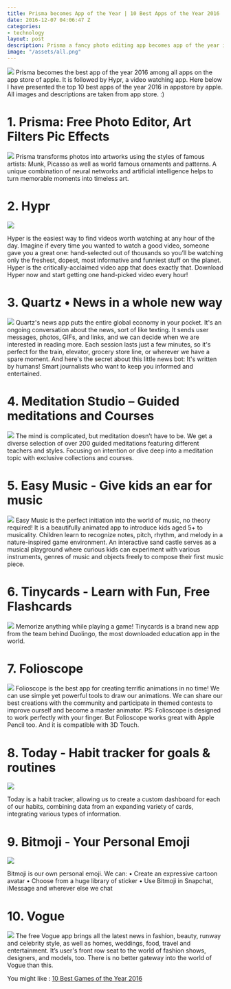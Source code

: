 ```yaml
---
title: Prisma becomes App of the Year | 10 Best Apps of the Year 2016
date: 2016-12-07 04:06:47 Z
categories:
- technology
layout: post
description: Prisma a fancy photo editing app becomes app of the year in app store. Read who made to the top 10 best apps of the year 2016.
image: "/assets/all.png"
---
```


<img src="/assets/all.PNG">
Prisma becomes the best app of the year 2016 among all apps on the app store of apple. It is followed by Hypr, a video watching app. Here below I have presented the top 10 best apps of the year 2016 in appstore by apple. All images and descriptions are taken from app store. :)

<h1>1. Prisma: Free Photo Editor, Art Filters Pic Effects </h1>

<img src="/assets/prisma.PNG">
Prisma transforms photos into artworks using the styles of famous artists: Munk, Picasso as well as world famous ornaments and patterns. A unique combination of neural networks and artificial intelligence helps to turn memorable moments into timeless art.

<h1>2. Hypr </h1>

<img src="/assets/hyper.jpeg">

Hyper is the easiest way to find videos worth watching at any hour of the day. Imagine if every time you wanted to watch a good video, someone gave you a great one: hand-selected out of thousands so you’ll be watching only the freshest, dopest, most informative and funniest stuff on the planet. Hyper is the critically-acclaimed video app that does exactly that. Download Hyper now and start getting one hand-picked video every hour!

<h1>3. Quartz • News in a whole new way</h1>
<img src="/assets/quartz.jpeg">
Quartz's news app puts the entire global economy in your pocket.
It's an ongoing conversation about the news, sort of like texting. It sends user messages, photos, GIFs, and links, and we can decide when we are interested in reading more. Each session lasts just a few minutes, so it's perfect for the train, elevator, grocery store line, or wherever we have a spare moment.
And here's the secret about this little news bot: It's written by humans! Smart journalists who want to keep you informed and entertained.


<h1>4. Meditation Studio – Guided meditations and Courses</h1>

<img src="/assets/screen696x696.jpeg">
The mind is complicated, but meditation doesn’t have to be. 
We get a diverse selection of over 200 guided meditations featuring different teachers and styles. Focusing on intention or dive deep into a meditation topic with exclusive collections and courses.

<h1>5. Easy Music - Give kids an ear for music</h1>
<img src="/assets/sc552x414.jpeg">
Easy Music is the perfect initiation into the world of music, no theory required! It is a beautifully animated app to introduce kids aged 5+ to musicality. Children learn to recognize notes, pitch, rhythm, and melody in a nature-inspired game environment. An interactive sand castle serves as a musical playground where curious kids can experiment with various instruments, genres of music and objects freely to compose their first music piece.

<h1>6. Tinycards - Learn with Fun, Free Flashcards </h1>
<img src="/assets/screen696x6961.jpeg">
Memorize anything while playing a game! Tinycards is a brand new app from the team behind Duolingo, the most downloaded education app in the world. 

<h1>7. Folioscope</h1>
<img src="/assets/screen696x696aa.jpeg">
Folioscope is the best app for creating terrific animations in no time! We can use simple yet powerful tools to draw our animations. We can share our best creations with the community and participate in themed contests to improve ourself and become a master animator.
PS: Folioscope is designed to work perfectly with your finger. But Folioscope works great with Apple Pencil too. And it is compatible with 3D Touch.

<h1>8. Today - Habit tracker for goals & routines</h1>
<img src="/assets/screen696x69dw6.jpeg">

Today is a habit tracker, allowing us to create a custom dashboard for each of our habits, combining data from an expanding variety of cards, integrating various types of information. 

<h1>9. Bitmoji - Your Personal Emoji</h1>

<img src="/assets/screen696ddx696.jpeg">

Bitmoji is our own personal emoji. We can:
• Create an expressive cartoon avatar
• Choose from a huge library of sticker
• Use Bitmoji in Snapchat, iMessage and wherever else we chat

<h1>10. Vogue</h1>

<img src="/assets/aaaa.jpeg">
The free Vogue app brings all the latest news in fashion, beauty, runway and celebrity style, as well as homes, weddings, food, travel and entertainment. It’s user's front row seat to the world of fashion shows, designers, and models, too. There is no better gateway into the world of Vogue than this.


You might like : <a href="/technology/2016/12/07/top-ten-best-games-of-2016.html">10 Best Games of the Year 2016</a> 